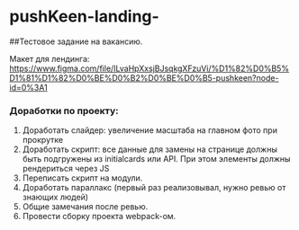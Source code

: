 # pushKeen-landing-

##Тестовое задание на вакансию.

Макет для лендинга:
https://www.figma.com/file/ILvaHpXxsjBJsqkgXFzuVi/%D1%82%D0%B5%D1%81%D1%82%D0%BE%D0%B2%D0%BE%D0%B5-pushkeen?node-id=0%3A1


### Доработки по проекту:
1. Доработать слайдер: увеличение масштаба на главном фото при прокрутке
2. Доработать скрипт: все данные для замены на странице должны быть подгружены из initialcards или API.
   При этом элементы должны рендериться через JS
3. Переписать скрипт на модули.
4. Доработать параллакс (первый раз реализовывал, нужно ревью от знающих людей)
5. Общие замечания после ревью.
6. Провести сборку проекта webpack-ом.


